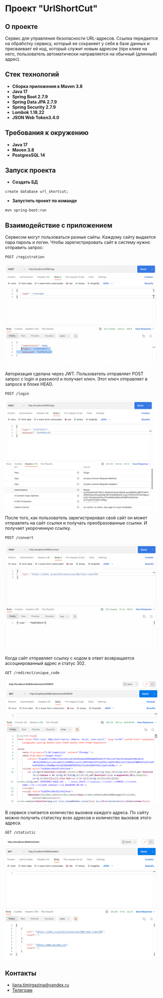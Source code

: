 # Проект "UrlShortCut"

## О проекте

Сервис для управления безопасности URL-адресов. Cсылка передается на обработку сервису, который ее сохраняет у себя в базе данных и присваивает ей код, который служит новым адресом (при клике на него, пользователь автоматически направляется на обычный (длинный) адрес).

## Стек технологий

- **Сборка приложения в Maven 3.8**
- **Java 17**
- **Spring Boot 2.7.9**
- **Spring Data JPA 2.7.9**
- **Spring Security 2.7.9**
- **Lombok 1.18.22**
- **JSON Web Token3.4.0**

## Требования к окружению

 - **Java 17**
 - **Maven 3.8**
 - **PostgresSQL 14**

## Запуск проекта

- **Создать БД**
``` shell 
create database url_shortcut;
```
- **Запустить проект по команде**
``` shell 
mvn spring-boot:run
```

## Взаимодействие с приложением

Сервисом могут пользоваться разные сайты. Каждому сайту выдается пара пароль и логин.
Чтобы зарегистрировать сайт в систему нужно отправить запрос:
``` shell 
POST /registration
```

![](images/reg.png)

Авторизация сделана через JWT. Пользователь отправляет POST запрос с login и password и получает ключ.
Этот ключ отправляет в запросе в блоке HEAD.

``` shell 
POST /login
```

![](images/login.png)

Поcле того, как пользователь зарегистрировал свой сайт он может отправлять на сайт ссылки и получать преобразованные ссылки. И получает укороченную ссылку.

``` shell 
POST /convert
```

![](images/convert.png)

Когда сайт отправляет ссылку с кодом в ответ возвращается ассоциированный адрес и статус 302.

``` shell 
GET /redirect/unique_code
```

![](images/redirect.png)

В сервисе считается количество вызовов каждого адреса. По сайту можно получить статистку всех адресов и количество вызовов этого адреса.

``` shell 
GET /statistic
```

![](images/statistic.png)

## Контакты

- liana.timirgazina@yandex.ru
- <a href="https://t.me/mymomsaysimcool/" target="_blank">Телеграм</a></h1>
   